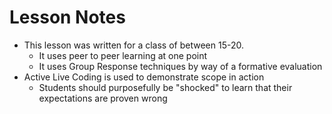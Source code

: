# Lesson Notes

- This lesson was written for a class of between 15-20.
  - It uses peer to peer learning at one point
  - It uses Group Response techniques by way of a formative evaluation
- Active Live Coding is used to demonstrate scope in action
  - Students should purposefully be "shocked" to learn that their expectations are proven wrong
